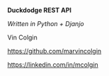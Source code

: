 **Duckdodge REST API**

*Written in Python + Djanjo*


Vin Colgin

https://github.com/marvincolgin

https://linkedin.com/in/mcolgin
